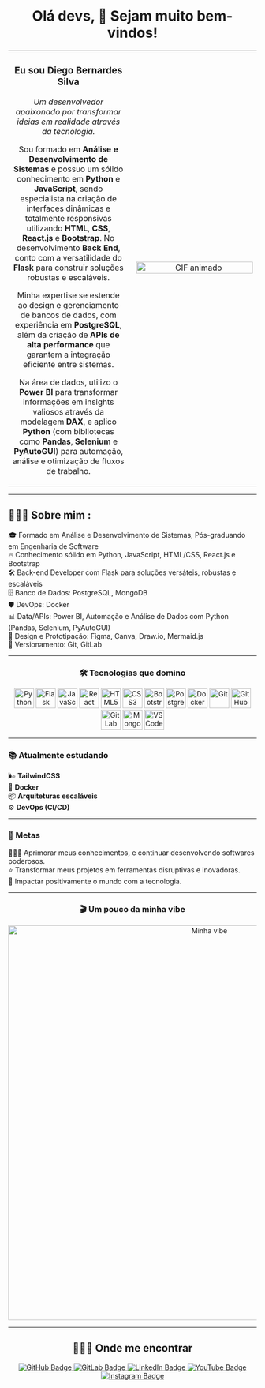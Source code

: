<h1 align="center">Olá devs, 👋 Sejam muito bem-vindos!</h1>

<table align="center" width="100%">
  <tr>
<td align="center" width="50%" style="padding-right:1em;">
  <h3>Eu sou <strong>Diego Bernardes Silva</strong></h3>
  <p><em>Um desenvolvedor apaixonado por transformar ideias em realidade através da tecnologia.</em></p>
  <p>
    Sou formado em <strong>Análise e Desenvolvimento de Sistemas</strong> e possuo um sólido conhecimento em <strong>Python</strong> e <strong>JavaScript</strong>, sendo especialista na criação de interfaces dinâmicas e totalmente responsivas utilizando <strong>HTML</strong>, <strong>CSS</strong>, <strong>React.js</strong> e <strong>Bootstrap</strong>.
    No desenvolvimento <strong>Back End</strong>, conto com a versatilidade do <strong>Flask</strong> para construir soluções robustas e escaláveis.
  </p>
  <p>
    Minha expertise se estende ao design e gerenciamento de bancos de dados, com experiência em <strong>PostgreSQL</strong>, além da criação de <strong>APIs de alta performance</strong> que garantem a integração eficiente entre sistemas.
  </p>
  <p>
    Na área de dados, utilizo o <strong>Power BI</strong> para transformar informações em insights valiosos através da modelagem <strong>DAX</strong>, e aplico <strong>Python</strong> (com bibliotecas como <strong>Pandas</strong>, <strong>Selenium</strong> e <strong>PyAutoGUI</strong>) para automação, análise e otimização de fluxos de trabalho.
  </p>
</td>
    <td align="center" width="50%">
      <img
        src="https://media2.giphy.com/media/v1.Y2lkPTc5MGI3NjExdTltdjJ5b3l4N253Z3lvcjcxbjFiaDBjaGc4c3MwMmJjMDAxamE5YSZlcD12MV9pbnRlcm5hbF9naWZfYnlfaWQmY3Q9Zw/NaDfUq0PoLm7UAtUu1/giphy.gif"
        alt="GIF animado"
        width="100%"
      />
    </td>
  </tr>
</table>

---

## 👨🏽‍💻 Sobre mim :

🎓 Formado em Análise e Desenvolvimento de Sistemas, Pós-graduando em Engenharia de Software  
🔥 Conhecimento sólido em Python, JavaScript, HTML/CSS, React.js e Bootstrap  
🛠️ Back-end Developer com Flask para soluções versáteis, robustas e escaláveis  
🗄️ Banco de Dados: PostgreSQL, MongoDB  
🛡️ DevOps: Docker  
📊 Data/APIs: Power BI, Automação e Análise de Dados com Python (Pandas, Selenium, PyAutoGUI)  
🎨 Design e Prototipação: Figma, Canva, Draw.io, Mermaid.js  
🧹 Versionamento: Git, GitLab

---

<h3 align="center">🛠️ Tecnologias que domino</h3>

<div align="center">

  <img src="https://cdn.jsdelivr.net/gh/devicons/devicon/icons/python/python-original.svg" height="40" alt="Python" />  
  <img src="https://cdn.jsdelivr.net/gh/devicons/devicon/icons/flask/flask-original.svg" height="40" alt="Flask" />  
  <img src="https://cdn.jsdelivr.net/gh/devicons/devicon/icons/javascript/javascript-original.svg" height="40" alt="JavaScript" />  
  <img src="https://cdn.jsdelivr.net/gh/devicons/devicon/icons/react/react-original.svg" height="40" alt="React" />  
  <img src="https://cdn.jsdelivr.net/gh/devicons/devicon/icons/html5/html5-original.svg" height="40" alt="HTML5" />  
  <img src="https://cdn.jsdelivr.net/gh/devicons/devicon/icons/css3/css3-original.svg" height="40" alt="CSS3" />  
  <img src="https://cdn.jsdelivr.net/gh/devicons/devicon/icons/bootstrap/bootstrap-original.svg" height="40" alt="Bootstrap" />  
  <img src="https://cdn.jsdelivr.net/gh/devicons/devicon/icons/postgresql/postgresql-original.svg" height="40" alt="PostgreSQL" />  
  <img src="https://cdn.jsdelivr.net/gh/devicons/devicon/icons/docker/docker-original.svg" height="40" alt="Docker" />  
  <img src="https://cdn.jsdelivr.net/gh/devicons/devicon/icons/git/git-original.svg" height="40" alt="Git" />  
  <img src="https://cdn.jsdelivr.net/gh/devicons/devicon/icons/github/github-original.svg" height="40" alt="GitHub" />  
  <img src="https://cdn.jsdelivr.net/gh/devicons/devicon/icons/gitlab/gitlab-original.svg" height="40" alt="GitLab" />  
  <img src="https://cdn.jsdelivr.net/gh/devicons/devicon/icons/mongodb/mongodb-original.svg" height="40" alt="MongoDB" />  
  <img src="https://cdn.jsdelivr.net/gh/devicons/devicon/icons/vscode/vscode-original.svg" height="40" alt="VSCode" />

</div>

---

<h3>📚 Atualmente estudando</h3>

🌬️ **TailwindCSS**  
🐳 **Docker**  
📦 **Arquiteturas escaláveis**  
⚙️ **DevOps (CI/CD)**

---

<h3>🎯 Metas</h3>

👨🏽‍💻 Aprimorar meus conhecimentos, e continuar desenvolvendo softwares poderosos.  
⭐ Transformar meus projetos em ferramentas disruptivas e inovadoras.  
🚀 Impactar positivamente o mundo com a tecnologia.  

---

<h3 align="center">🎬 Um pouco da minha vibe</h3>

<div align="center">

  <img src="https://media4.giphy.com/media/v1.Y2lkPTc5MGI3NjExOHM4cTVpdmk3Zmxhem51a2ZucGI1aTA3cmlpN3k0bzZ6a3Y5eWZjZCZlcD12MV9pbnRlcm5hbF9naWZfYnlfaWQmY3Q9Zw/9PalpZKlDt5iNfnFXT/giphy.gif" width="800px" alt="Minha vibe" />

</div>

---

<h2 align="center">👨🏽‍💻 Onde me encontrar</h2>

<p align="center">

  <a href="https://github.com/diegobernardessv/diegobernardessv.git" target="_blank">
    <img src="https://img.shields.io/badge/GitHub-000?style=for-the-badge&logo=github&logoColor=white&labelColor=000&color=000&borderRadius=8" alt="GitHub Badge" />
  </a>
  <a href="https://gitlab.com/diegobernardessv" target="_blank">
    <img src="https://img.shields.io/badge/GitLab-FC6D26?style=for-the-badge&logo=gitlab&logoColor=white&labelColor=FC6D26&color=FC6D26&borderRadius=8" alt="GitLab Badge" />
  </a>
  <a href="https://www.linkedin.com/feed/update/urn:li:activity:7319077828354809859/" target="_blank">
    <img src="https://img.shields.io/badge/LinkedIn-0077B5?style=for-the-badge&logo=linkedin&logoColor=white&labelColor=0077B5&color=0077B5&borderRadius=8" alt="LinkedIn Badge" />
  </a>  
  <a href="https://youtube.com/@diegobernardestv?si=7fnjgJmq_bSsY3Cg" target="_blank">
    <img src="https://img.shields.io/badge/Youtube-FF0000?style=for-the-badge&logo=youtube&logoColor=white&labelColor=FF0000&color=FF0000&borderRadius=8" alt="YouTube Badge" />
  </a>
  <a href="https://instagram.com/diegobernardestv" target="_blank">
    <img src="https://img.shields.io/badge/Instagram-6c156c?style=for-the-badge&logo=instagram&logoColor=white&labelColor=6c156c&color=6c156c&borderRadius=8" alt="Instagram Badge" />
  </a>

</p>
